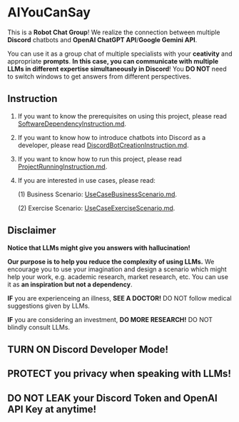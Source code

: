 # AIYouCanSay
This is a **Robot Chat Group**! We realize the connection between multiple **Discord** chatbots and **OpenAI ChatGPT API**/**Google Gemini API**.

You can use it as a group chat of multiple specialists with your **ceativity** and appropriate **prompts**.
**In this case, you can communicate with multiple LLMs in different expertise simultaneously in Discord**!
You **DO NOT** need to switch windows to get answers from different perspectives.

## Instruction
1. If you want to know the prerequisites on using this project, please read [SoftwareDependencyInstruction.md](SoftwareDependencyInstruction.md).
2. If you want to know how to introduce chatbots into Discord as a developer, please read [DiscordBotCreationInstruction.md](DiscordBotCreationInstruction.md).
3. If you want to know how to run this project, please read [ProjectRunningInstruction.md](ProjectRunningInstruction.md).
4. If you are interested in use cases, please read:

   (1) Business Scenario: [UseCaseBusinessScenario.md](UseCaseBusinessScenario.md).

   (2) Exercise Scenario: [UseCaseExerciseScenario.md](UseCaseExerciseScenario.md).

## Disclaimer
**Notice that LLMs might give you answers with hallucination!**

**Our purpose is to help you reduce the complexity of using LLMs.**
We encourage you to use your imagination and design a scenario which might help your work, e.g. academic research, market research, etc.
You can use it as **an inspiration but not a dependency**.

**IF** you are experienceing an illness, **SEE A DOCTOR!** DO NOT follow medical suggestions given by LLMs.

**IF** you are considering an investment, **DO MORE RESEARCH!** DO NOT blindly consult LLMs.

## TURN ON Discord Developer Mode!
## PROTECT you privacy when speaking with LLMs!
## DO NOT LEAK your Discord Token and OpenAI API Key at anytime!
